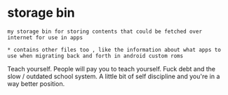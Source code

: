 # storage bin 

    my storage bin for storing contents that could be fetched over internet for use in apps

    * contains other files too , like the information about what apps to use when migrating back and forth in android custom roms
    
Teach yourself. People will pay you to teach yourself. Fuck debt and the slow / outdated school system. A little bit of self discipline and you're in a way better position.    

